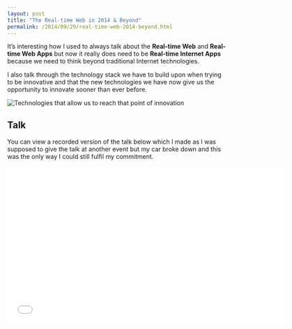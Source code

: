 ```yaml
---
layout: post
title: "The Real-time Web in 2014 & Beyond"
permalink: /2014/09/29/real-time-web-2014-beyond.html
---
```


<p>It’s interesting how I used to always talk about the <strong>Real-time Web</strong> and <strong>Real-time Web Apps</strong> but now it really does need to be <strong>Real-time Internet Apps</strong> because we need to think beyond traditional Internet technologies.</p>
  <p>I also talk through the technology stack we have to build upon when trying to be innovative and that the new technologies we have now give us the opportunity to innovate sooner than ever before.</p>
  <p><img src="http://leggetter.github.io/talks/realtime-2014/img/internet-http-es-ws-msg-pubsub-rmi-ds.png" alt="Technologies that allow us to reach that point of innovation" scale="0"></p>
  <h2>Talk</h2>
  <p>You can view a recorded version of the talk below which I made as I was supposed to give the talk at another event but my car broke down and this was the only way I could still fulfil my commitment.</p>
  <p><iframe width="640" height="360" src="//www.youtube.com/embed/E2GhY9NaDkQ?rel=0" frameborder="0" allowfullscreen=""></iframe>
